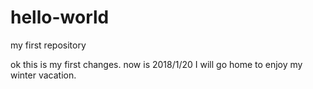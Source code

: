 # hello-world
my first repository

ok this is my first changes.
now is 2018/1/20 I will go home to enjoy my winter vacation.
